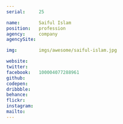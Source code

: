 ```yaml
---
serial:     25

name:       Saiful Islam
position:   profession
agency:     company
agencySite:

img:        imgs/awesome/saiful-islam.jpg

website:    
twitter:    
facebook:   100004077288961
github:     
codepen:    
dribbble:   
behance:    
flickr:     
instagram:  
mailto:     
---
```

